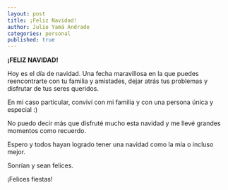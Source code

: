 ```yaml
---
layout: post
title: ¡Feliz Navidad!
author: Julio Yamá Andrade
categories: personal
published: true
---
```


**¡FELIZ NAVIDAD!**

Hoy es el día de navidad. Una fecha maravillosa en la que puedes reencontrarte con tu familia y amistades, dejar atrás tus problemas y disfrutar de tus seres queridos.

En mi caso particular, conviví con mi familia y con una persona única y especial :)

No puedo decir más que disfruté mucho esta navidad y me llevé grandes momentos como recuerdo.

Espero y todos hayan logrado tener una navidad como la mía o incluso mejor.

Sonrían y sean felices.

¡Felices fiestas!
